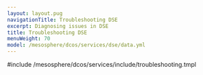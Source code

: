 ```yaml
---
layout: layout.pug
navigationTitle: Troubleshooting DSE
excerpt: Diagnosing issues in DSE
title: Troubleshooting DSE
menuWeight: 70
model: /mesosphere/dcos/services/dse/data.yml
---
```


#include /mesosphere/dcos/services/include/troubleshooting.tmpl
